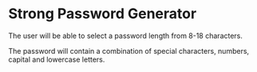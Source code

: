 # Strong Password Generator

The user will be able to select a password length from 8-18 characters.

The password will contain a combination of special characters, numbers, capital and lowercase letters.